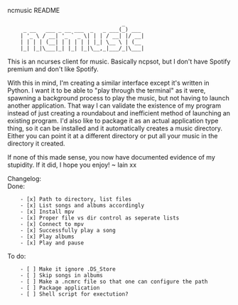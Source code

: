 ncmusic README
<!-- language: lang-none -->
                                        _      
         _ __   ___ _ __ ___  _   _ ___(_) ___ 
        | '_ \ / __| '_ ` _ \| | | / __| |/ __|
        | | | | (__| | | | | | |_| \__ \ | (__ 
        |_| |_|\___|_| |_| |_|\__,_|___/_|\___|

This is an ncurses client for music. Basically ncpsot, but I don't have Spotify premium and don't like Spotify.

With this in mind, I'm creating a similar interface except it's written in Python. I want it to be able to "play through the terminal" as it were, spawning a background process to play the music, but not having to launch another application. That way I can validate the existence of my program instead of just creating a roundabout and inefficient method of launching an existing program. I'd also like to package it as an actual application type thing, so it can be installed and it automatically creates a music directory. Either you can point it at a different directory or put all your music in the directory it created.  

If none of this made sense, you now have documented evidence of my stupidity. If it did, I hope you enjoy!
~ Iain xx

Changelog:  
Done:

        - [x] Path to directory, list files  
        - [x] List songs and albums accordingly  
        - [x] Install mpv
        - [x] Proper file vs dir control as seperate lists
        - [x] Connect to mpv
        - [x] Successfully play a song
        - [x] Play albums
        - [x] Play and pause

To do:

        - [ ] Make it ignore .DS_Store
        - [ ] Skip songs in albums
        - [ ] Make a .ncmrc file so that one can configure the path
        - [ ] Package application
        - [ ] Shell script for exectution?
